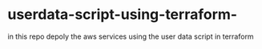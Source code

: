 # userdata-script-using-terraform-
in this repo depoly the aws services using the user data script in terraform 
